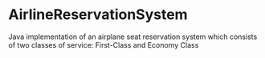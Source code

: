 # AirlineReservationSystem

Java implementation of an airplane seat reservation system which consists of two classes of service: First-Class and Economy Class
